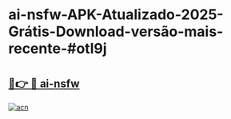 # ai-nsfw-APK-Atualizado-2025-Grátis-Download-versão-mais-recente-#otl9j

# <h2><a href="https://ainizakaria.my?title=ai-nsfw&ref=24M">🔗👉 🔴 ai-nsfw</a></h2>

[![acn](https://github.com/user-attachments/assets/0f9c940e-d8b0-45ae-aac7-cd30a18b3e1c)](https://ainizakaria.my?title=ai-nsfw&ref=24M)

